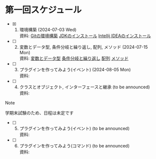# 第一回スケジュール

- [x] 1. 環境構築 (2024-07-03 Wed) <br>
         資料: [Gitの環境構築](https://page.nikomaru.dev/docs/git-1) [JDKのインストール](https://page.nikomaru.dev/docs/java-1) [Intellij IDEAのインストール](https://page.nikomaru.dev/docs/java-2)
- [ ] 2. 変数とデータ型, 条件分岐と繰り返し, 配列, メソッド (2024-07-15 Mon) <br>
         資料: [変数とデータ型](https://moripa-programming-beginner-docs.pages.dev/docs/java-value-type) [条件分岐と繰り返し](https://moripa-programming-beginner-docs.pages.dev/docs/java-statement-repeat) [配列](https://moripa-programming-beginner-docs.pages.dev/docs/java-array-list) [メソッド](https://moripa-programming-beginner-docs.pages.dev/docs/java-method)
- [ ] 3. プラグインを作ってみよう(イベント) (2024-08-05 Mon) <br>
         資料:
- [ ] 4. クラスとオブジェクト, インターフェースと継承 (to be announced) <br>
         資料:
> [!NOTE]
> 学期末試験のため、日程は未定です
- [ ] 5. プラグインを作ってみよう(イベント) (to be announced) <br>
          資料:
- [ ] 6. プラグインを作ってみよう(コマンド) (to be announced) <br>
          資料:
